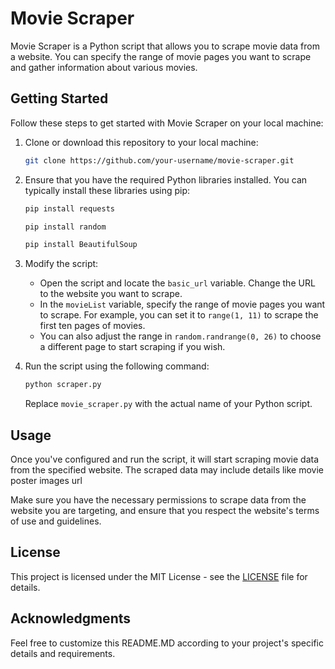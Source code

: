 # Movie Scraper

Movie Scraper is a Python script that allows you to scrape movie data from a website. You can specify the range of movie pages you want to scrape and gather information about various movies.

## Getting Started

Follow these steps to get started with Movie Scraper on your local machine:

1. Clone or download this repository to your local machine:

    ```bash
    git clone https://github.com/your-username/movie-scraper.git
    ```

2. Ensure that you have the required Python libraries installed. You can typically install these libraries using pip:

    ```bash
    pip install requests
    ```

     ```bash
    pip install random
    ```

     ```bash
    pip install BeautifulSoup
    ```

3. Modify the script:

    - Open the script and locate the `basic_url` variable. Change the URL to the website you want to scrape.
    - In the `movieList` variable, specify the range of movie pages you want to scrape. For example, you can set it to `range(1, 11)` to scrape the first ten pages of movies.
    - You can also adjust the range in `random.randrange(0, 26)` to choose a different page to start scraping if you wish.

4. Run the script using the following command:

    ```bash
    python scraper.py
    ```

    Replace `movie_scraper.py` with the actual name of your Python script.

## Usage

Once you've configured and run the script, it will start scraping movie data from the specified website. The scraped data may include details like movie poster images url

Make sure you have the necessary permissions to scrape data from the website you are targeting, and ensure that you respect the website's terms of use and guidelines.

## License

This project is licensed under the MIT License - see the [LICENSE](LICENSE) file for details.

## Acknowledgments

Feel free to customize this README.MD according to your project's specific details and requirements.
